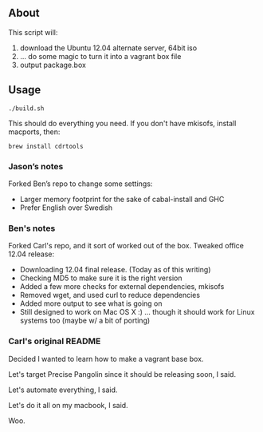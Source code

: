 ## About

This script will:

 1. download the Ubuntu 12.04 alternate server, 64bit iso
 2. ... do some magic to turn it into a vagrant box file
 3. output package.box

## Usage

    ./build.sh

This should do everything you need. If you don't have
mkisofs, install macports, then:

    brew install cdrtools

### Jason’s notes

Forked Ben’s repo to change some settings:

 - Larger memory footprint for the sake of cabal-install and GHC
 - Prefer English over Swedish

### Ben's notes

Forked Carl's repo, and it sort of worked out of the box. Tweaked
office 12.04 release:

 - Downloading 12.04 final release. (Today as of this writing)
 - Checking MD5 to make sure it is the right version
 - Added a few more checks for external dependencies, mkisofs
 - Removed wget, and used curl to reduce dependencies
 - Added more output to see what is going on
 - Still designed to work on Mac OS X :)
    ... though it should work for Linux systems too (maybe w/ a bit of porting)

### Carl's original README

Decided I wanted to learn how to make a vagrant base box.

Let's target Precise Pangolin since it should be releasing soon, I said.

Let's automate everything, I said.

Let's do it all on my macbook, I said.

Woo.
